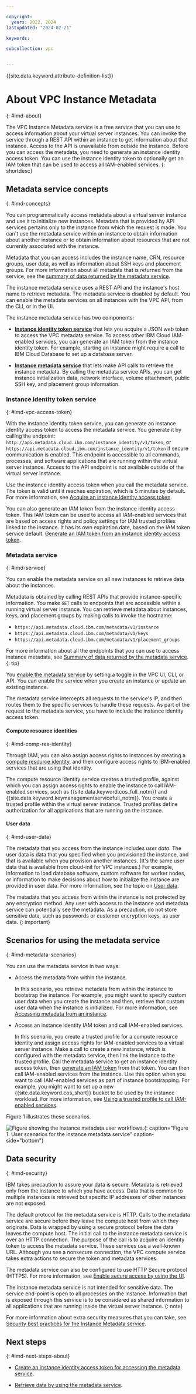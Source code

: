 ```yaml
---

copyright:
  years: 2022, 2024
lastupdated: "2024-02-21"

keywords:

subcollection: vpc


---
```


{{site.data.keyword.attribute-definition-list}}

# About VPC Instance Metadata
{: #imd-about}

The VPC Instance Metadata service is a free service that you can use to access information about your virtual server instances. You can invoke the service through a REST API within an instance to get information about that instance. Access to the API is unavailable from outside the instance. Before you can access the metadata, you need to generate an instance identity access token. You can use the instance identity token to optionally get an IAM token that can be used to access all IAM-enabled services.
{: shortdesc}

## Metadata service concepts
{: #imd-concepts}

You can programmatically access metadata about a virtual server instance and use it to initialize new instances. Metadata that is provided by API services pertains only to the instance from which the request is made. You can't use the metadata service within an instance to obtain information about another instance or to obtain information about resources that are not currently associated with the instance.

Metadata that you can access includes the instance name, CRN, resource groups, user data, as well as information about SSH keys and placement groups. For more information about all metadata that is returned from the service, see the [summary of data returned by the metadata service](/docs/vpc?topic=vpc-imd-metadata-summary).

The instance metadata service uses a REST API and the instance's host name to retrieve metadata. The metadata service is disabled by default. You can enable the metadata services on all instances with the VPC API, from the CLI, or in the UI.

The instance metadata service has two components:

* **[Instance identity token service](#imd-vpc-access-token)** that lets you acquire a JSON web token to access the VPC metadata service. To access other IBM Cloud IAM-enabled services, you can generate an IAM token from the instance identity token. For example, starting an instance might require a call to IBM Cloud Database to set up a database server.

* **[Instance metadata service](#imd-service)** that lets make API calls to retrieve the instance metadata. By calling the metadata service APIs, you can get instance initialization data, network interface, volume attachment, public SSH key, and placement group information.

### Instance identity token service
{: #imd-vpc-access-token}

With the instance identity token service, you can generate an instance identity access token to access the metadata service. You generate it by calling the endpoint: `http://api.metadata.cloud.ibm.com/instance_identity/v1/token`, or `https://api.metadata.cloud.ibm.com/instance_identity/v1/token` if secure communication is enabled. This endpoint is accessible to all commands, processes, and software applications that are running within the virtual server instance. Access to the API endpoint is not available outside of the virtual server instance.

Use the instance identity access token when you call the metadata service. The token is valid until it reaches expiration, which is 5 minutes by default. For more information, see [Acquire an instance identity access token](/docs/vpc?topic=vpc-imd-configure-service#imd-json-token).

You can also generate an IAM token from the instance identity access token. This IAM token can be used to access all IAM-enabled services that are based on access rights and policy settings for IAM trusted profiles linked to the instance. It has its own expiration date, based on the IAM token service default. [Generate an IAM token from an instance identity access token](/docs/vpc?topic=vpc-imd-configure-service&interface=api#imd-token-exchange).

### Metadata service
{: #imd-service}

You can enable the metadata service on all new instances to retrieve data about the instances.

Metadata is obtained by calling REST APIs that provide instance-specific information. You make `GET` calls to endpoints that are accessible within a running virtual server instance. You can retrieve metadata about instances, keys, and placement groups by making calls to invoke the hostname:

* `https://api.metadata.cloud.ibm.com/metadata/v1/instance`
* `https://api.metadata.cloud.ibm.com/metadata/v1/keys`
* `https://api.metadata.cloud.ibm.com/metadata/v1/placement_groups`

For more information about all the endpoints that you can use to access instance metadata, see [Summary of data returned by the metadata service](/docs/vpc?topic=vpc-imd-metadata-summary).
{: tip}

You [enable the metadata service](/docs/vpc?topic=vpc-imd-configure-service&interface=ui#imd-metadata-service-enable) by setting a toggle in the VPC UI, CLI, or API. You can enable the service when you create an instance or update an existing instance.

The metadata service intercepts all requests to the service's IP, and then routes them to the specific services to handle these requests. As part of the request to the metadata service, you have to include the instance identity access token.

#### Compute resource identities
{: #imd-comp-res-identity}

Through IAM, you can also assign access rights to instances by creating a [compute resource identity](/docs/vpc?topic=vpc-imd-trusted-profile-metadata), and then configure access rights to IBM-enabled services that are using that identity.

The compute resource identity service creates a trusted profile, against which you can assign access rights to enable the instance to call IAM-enabled services, such as {{site.data.keyword.cos_full_notm}} and {{site.data.keyword.keymanagementservicefull_notm}}. You create a trusted profile within the virtual server instance. Trusted profiles define authorization for all applications that are running on the instance.

#### User data
{: #imd-user-data}

The metadata that you access from the instance includes _user data_. The user data is data that you specified when you provisioned the instance, and that is available when you provision another instances. (It's the same user data that is available from cloud-init for VPC instances.) For example, information to load database software, custom software for worker nodes, or information to make decisions about how to initialize the instance are provided in user data. For more information, see the topic on [User data](/docs/vpc?topic=vpc-user-data).

The metadata that you access from within the instance is not protected by any encryption method. Any user with access to the instance and metadata service can potentially see the metadata. As a precaution, do not store sensitive data, such as passwords or customer encryption keys, as user data.
{: important}

## Scenarios for using the metadata service
{: #imd-metadata-scenarios}

You can use the metadata service in two ways:

* Access the metadata from within the instance.

    In this scenario, you retrieve metadata from within the instance to bootstrap the instance. For example, you might want to specify custom user data when you create the instance and then, retrieve that custom user data when the instance is initialized. For more information, see [Accessing metadata from an instance](/docs/vpc?topic=vpc-imd-access-instance-metadata).

* Access an instance identity IAM token and call IAM-enabled services.

    In this scenario, you create a trusted profile for a compute resource identity and assign access rights for IAM-enabled services to a virtual server instance. Make a call to create a new instance, which is configured with the metadata service, then link the instance to the trusted profile. Call the metadata service to get an instance identity access token, then [generate an IAM token](/docs/vpc?topic=vpc-imd-configure-service&interface=api#imd-token-exchange) from that token. You can then call IAM-enabled services from the instance. Use this option when you want to call IAM-enabled services as part of instance bootstrapping. For example, you might want to set up a new {{site.data.keyword.cos_short}} bucket to be used by the instance workload. For more information, see [Using a trusted profile to call IAM-enabled services](/docs/vpc?topic=vpc-imd-trusted-profile-metadata).

Figure 1 illustrates these scenarios.

![Figure showing the instance metadata user workflows.](/images/metadata-service-user-workflow.png "Figure showing the instance metadata user workflows."){: caption="Figure 1. User scenarios for the instance metadata service" caption-side="bottom"}

## Data security
{: #imd-security}

IBM takes precaution to assure your data is secure. Metadata is retrieved only from the instance to which you have access. Data that is common to multiple instances is retrieved but specific IP addresses of other instances are not exposed.

The default protocol for the metadata service is HTTP. Calls to the metadata service are secure before they leave the compute host from which they originate. Data is wrapped by using a secure protocol before the data leaves the compute host. The initial call to the instance metadata service is over an HTTP connection. The purpose of the call is to acquire an identity token to access the metadata service. These services use a well-known URL. Although you see a nonsecure connection, the VPC compute service takes extra actions to secure the token and metadata services.

The metadata service can also be configured to use HTTP Secure protocol (HTTPS). For more information, see [Enable secure access by using the UI](/docs/vpc?topic=vpc-imd-configure-service&interface=ui#secure-access-ui).

The instance metadata service is not intended for sensitive data. The service end-point is open to all processes on the instance. Information that is exposed through this service is to be considered as shared information to all applications that are running inside the virtual server instance.
{: note}

For more information about extra security measures that you can take, see [Security best practices for the Instance Metadata service](/docs/vpc?topic=vpc-imd-security-best-practices).

## Next steps
{: #imd-next-steps-about}

* [Create an instance identity access token for accessing the metadata service](/docs/vpc?topic=vpc-imd-configure-service#imd-get-token).

* [Retrieve data by using the metadata service](/docs/vpc?topic=vpc-imd-get-metadata).
